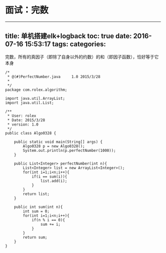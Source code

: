 面试：完数
=
---
title: 单机搭建elk+logback
toc: true
date: 2016-07-16 15:53:17
tags:
categories:
---

完数，所有的真因子（即除了自身以外的约数）的和（即因子函数），恰好等于它本身

	/*
	 * @(#)PerfectNumber.java     1.0 2015/3/28
	 *
	 */
	package com.rolex.algorithm;

	import java.util.ArrayList;
	import java.util.List;

	/**
	 * User: rolex
	 * Date: 2015/3/28
	 * version: 1.0
	 */
	public class Algo0328 {

	    public static void main(String[] args) {
	        Algo0328 p = new Algo0328();
	        System.out.println(p.perfectNumber(1000));
	    }

	    public List<Integer> perfectNumber(int n){
	        List<Integer> list = new ArrayList<Integer>();
	        for(int i=1;i<n;i++){
	            if(i == sum(i)){
	                list.add(i);
	            }
	        }
	        return list;
	    }

	    public int sum(int n){
	        int sum = 0;
	        for(int i=1;i<n;i++){
	            if(n % i == 0){
	                sum += i;
	            }
	        }
	        return sum;
	    }
	}
